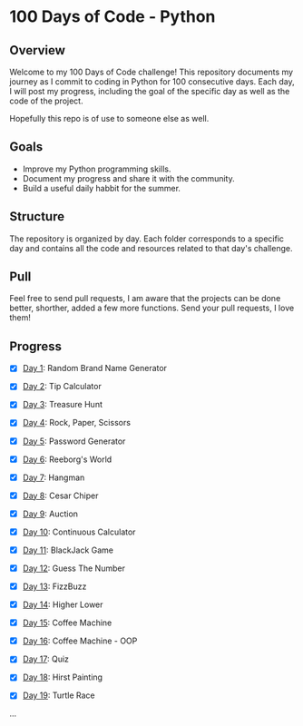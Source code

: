 # 100 Days of Code - Python
## Overview
Welcome to my 100 Days of Code challenge! This repository documents my journey as I commit to coding in Python for 100 consecutive days. Each day, I will post my progress, including the goal of the specific day as well as the code of the project.

Hopefully this repo is of use to someone else as well.

## Goals
* Improve my Python programming skills.
* Document my progress and share it with the community.
* Build a useful daily habbit for the summer.

## Structure
The repository is organized by day. Each folder corresponds to a specific day and contains all the code and resources related to that day's challenge.

## Pull
Feel free to send pull requests, I am aware that the projects can be done better, shorther, added a few more functions. Send your pull requests, I love them!

## Progress

- [x] [Day 1](https://github.com/batamladen/100-Days-Of-Python/tree/main/Day01): Random Brand Name Generator
- [x] [Day 2](https://github.com/batamladen/100-Days-Of-Python/tree/main/Day02): Tip Calculator
- [x] [Day 3](https://github.com/batamladen/100-Days-Of-Python/tree/main/Day3): Treasure Hunt
- [x] [Day 4](https://github.com/batamladen/100-Days-Of-Python/tree/main/Day4): Rock, Paper, Scissors
- [x] [Day 5](https://github.com/batamladen/100-Days-Of-Python/tree/main/Day5): Password Generator
- [x] [Day 6](https://github.com/batamladen/100-Days-Of-Python/tree/main/Day6): Reeborg's World
- [x] [Day 7](https://github.com/batamladen/100-Days-Of-Python/tree/main/Day7): Hangman
- [x] [Day 8](https://github.com/batamladen/100-Days-Of-Python/tree/main/Day8): Cesar Chiper
- [x] [Day 9](https://github.com/batamladen/100-Days-Of-Python/tree/main/Day9): Auction
- [x] [Day 10](https://github.com/batamladen/100-Days-Of-Python/tree/main/Day10): Continuous Calculator
- [x] [Day 11](https://github.com/batamladen/100-Days-Of-Python/tree/main/Day11): BlackJack Game
- [x] [Day 12](https://github.com/batamladen/100-Days-Of-Python/tree/main/Day12): Guess The Number
- [x] [Day 13](https://github.com/batamladen/100-Days-Of-Python/tree/main/Day13): FizzBuzz
- [x] [Day 14](https://github.com/batamladen/100-Days-Of-Python/tree/main/Day14): Higher Lower
- [x] [Day 15](https://github.com/batamladen/100-Days-Of-Python/tree/main/Day15): Coffee Machine
- [x] [Day 16](https://github.com/batamladen/100-Days-Of-Python/tree/main/Day16): Coffee Machine - OOP
- [x] [Day 17](https://github.com/batamladen/100-Days-Of-Python/tree/main/Day17): Quiz
- [x] [Day 18](https://github.com/batamladen/100-Days-Of-Python/tree/main/Day18): Hirst Painting
- [x] [Day 19](https://github.com/batamladen/100-Days-Of-Python/tree/main/Day19): Turtle Race



...

